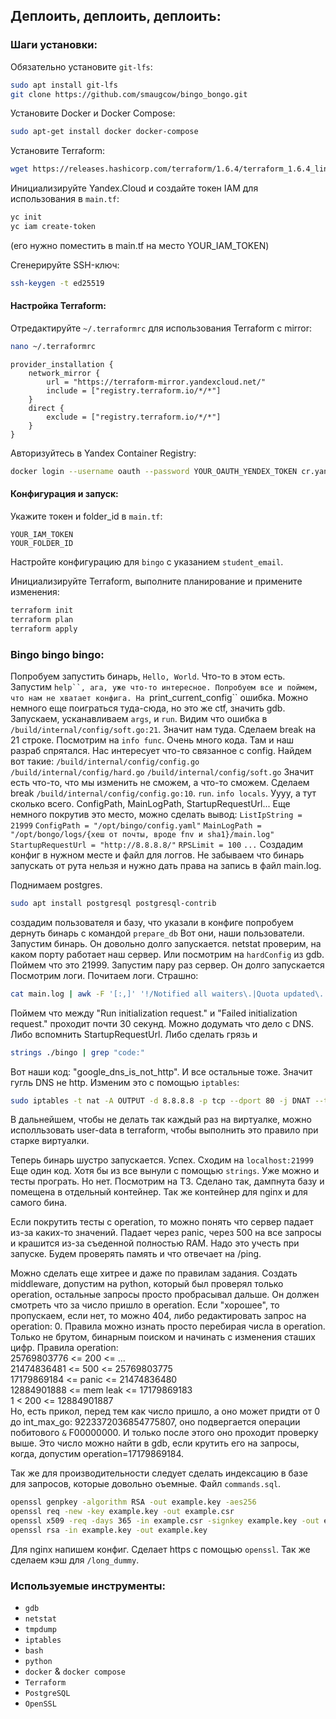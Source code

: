 ## Деплоить, деплоить, деплоить:

### Шаги установки:

Обязательно установите `git-lfs`:
```bash
sudo apt install git-lfs
git clone https://github.com/smaugcow/bingo_bongo.git
```

Установите Docker и Docker Compose:
```bash
sudo apt-get install docker docker-compose
```

Установите Terraform:
```bash
wget https://releases.hashicorp.com/terraform/1.6.4/terraform_1.6.4_linux_amd64.zip && sudo unzip ~/Downloads/terraform_1.6.4_linux_amd64.zip -d /usr/local/bin/
```

Инициализируйте Yandex.Cloud и создайте токен IAM для использования в `main.tf`:
```bash
yc init
yc iam create-token
```
(его нужно поместить в main.tf на место YOUR_IAM_TOKEN)

Сгенерируйте SSH-ключ:
```bash
ssh-keygen -t ed25519
```

#### Настройка Terraform:

Отредактируйте `~/.terraformrc` для использования Terraform с mirror:
```bash
nano ~/.terraformrc
```
```plaintext
provider_installation {
  	network_mirror {
    	url = "https://terraform-mirror.yandexcloud.net/"
    	include = ["registry.terraform.io/*/*"]
  	}
  	direct {
    	exclude = ["registry.terraform.io/*/*"]
  	}
}
```

Авторизуйтесь в Yandex Container Registry:
```bash
docker login --username oauth --password YOUR_OAUTH_YENDEX_TOKEN cr.yandex
```

#### Конфигурация и запуск:

Укажите токен и folder_id в `main.tf`:
```plaintext
YOUR_IAM_TOKEN
YOUR_FOLDER_ID
```

Настройте конфигурацию для `bingo` с указанием `student_email`.

Инициализируйте Terraform, выполните планирование и примените изменения:
```bash
terraform init
terraform plan
terraform apply
```

### Bingo bingo bingo:

Попробуем запустить бинарь, `Hello, World`. Что-то в этом есть.
Запустим `help``, ага, уже что-то интересное.
Попробуем все и поймем, что нам не хватает конфига.
На `print_current_config`` ошибка. Можно немного еще поиграться туда-сюда, но это же ctf, значить gdb.
Запускаем, усканавливаем `args`, и `run`. Видим что ошибка в `/build/internal/config/soft.go:21`. Значит нам туда. 
Сделаем break на 21 строке. Посмотрим на `info func`. Очень много кода. Там и наш разраб спрятался.
Нас интересует что-то связанное с config.
Найдем вот такие:
`/build/internal/config/config.go`
`/build/internal/config/hard.go`
`/build/internal/config/soft.go`
Значит есть что-то, что мы изменить не сможем, а что-то сможем.
Сделаем break `/build/internal/config/config.go:10`. `run`.
`info locals`.
Уууу, а тут сколько всего.
ConfigPath, MainLogPath, StartupRequestUrl...
Еще немного покрутив это место, можно сделать вывод:
`ListIpString = 21999`
`ConfigPath = "/opt/bingo/config.yaml"`
`MainLogPath = "/opt/bongo/logs/{хеш от почты, вроде fnv и sha1}/main.log"`
`StartupRequestUrl = "http://8.8.8.8/"`
`RPSLimit = 100`
`...`
Создадим конфиг в нужном месте и файл для логгов.
Не забываем что бинарь запускать от рута нельзя и нужно дать права на запись в файл main.log.

Поднимаем postgres.
```bash
sudo apt install postgresql postgresql-contrib
```
создадим пользователя и базу, что указали в конфиге
попробуем дернуть бинарь с командой `prepare_db`
Вот они, наши пользователи.
Запустим бинарь. Он довольно долго запускается.
netstat проверим, на каком порту работает наш сервер. Или посмотрим на `hardConfig` из gdb. Поймем что это 21999.
Запустим пару раз сервер. Он долго запускается
Посмотрим логи. Почитаем логи.
Страшно: 
```bash
cat main.log | awk -F '[:,]' '!/Notified all waiters\.|Quota updated\.|I am alive\.|Started updating nodes\.|Node is alive\./ {print $4,$5,$6, $11}'\n
```
Поймем что между "Run initialization request." и "Failed initialization request." проходит почти 30 секунд. Можно додумать что дело с DNS. Либо вспомнить StartupRequestUrl. Либо сделать грязь и 
```bash
strings ./bingo | grep "code:"
```
Вот наши код: "google_dns_is_not_http". И все остальные тоже.
Значит гугль DNS не http. Изменим это с помощью `iptables`: 
```bash
sudo iptables -t nat -A OUTPUT -d 8.8.8.8 -p tcp --dport 80 -j DNAT --to-destination 77.88.8.8
```
В дальнейшем, чтобы не делать так каждый раз на виртуалке, можно исполльзовать user-data в terraform, чтобы выполнить это правило при старке виртуалки.

Теперь бинарь шустро запускается. Успех.
Сходим на `localhost:21999`
Еще один код. Хотя бы из все вынули с помощью `strings`.
Уже можно и тесты програть. Но нет.
Посмотрим на ТЗ.
Сделано так, дампнута базу и помещена в отдельный контейнер. Так же контейнер для nginx и для самого бина.

Если покрутить тесты с operation, то можно понять что сервер падает из-за каких-то значений. Падает через panic, через 500 на все запросы и крашится из-за съеденной полностью RAM.
Надо это учесть при запуске.
Будем проверять память и что отвечает на /ping.

Можно сделать еще хитрее и даже по правилам задания. Создать middleware, допустим на python, который был проверял только operation, остальные запросы просто пробрасывал дальше. Он должен смотреть что за число пришло в operation. Если "хорошее", то пропускаем, если нет, то можно 404, либо редактировать запрос на operation: 0.
Правила можно изнать просто перебирая числа в operation. Только не брутом, бинарным поиском и начинать с изменения сташих цифр.
Правила operation:<br>
25769803776 <= 200 <= ...<br>
21474836481 <= 500 <= 25769803775<br>
17179869184 <= panic <= 21474836480<br>
12884901888 <= mem leak <= 17179869183<br>
1 < 200 <= 12884901887<br>
Но, есть прикол, перед тем как число пришло, а оно может придти от 0 до int_max_go: 9223372036854775807, оно подвергается операции побитового `&` F00000000. И только после этого оно проходит проверку выше. Это число можно найти в gdb, если крутить его на запросы, когда, допустим operation=17179869184.

Так же для производительности следует сделать индексацию в базе для запросов, которые довольно оъемные. Файл `commands.sql`.
```bash
openssl genpkey -algorithm RSA -out example.key -aes256
openssl req -new -key example.key -out example.csr
openssl x509 -req -days 365 -in example.csr -signkey example.key -out example.crt
openssl rsa -in example.key -out example.key
```

Для nginx напишем конфиг. Сделает https с помощью `openssl`. Так же сделаем кэш для `/long_dummy`.

### Используемые инструменты:

- `gdb`
- `netstat`
- `tmpdump`
- `iptables`
- `bash`
- `python`
- `docker` & `docker compose`
- `Terraform`
- `PostgreSQL`
- `OpenSSL`

